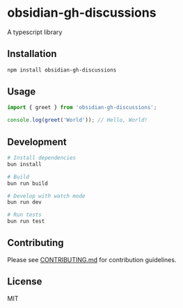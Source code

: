# obsidian-gh-discussions

A typescript library

## Installation

```bash
npm install obsidian-gh-discussions
```

## Usage

```typescript
import { greet } from 'obsidian-gh-discussions';

console.log(greet('World')); // Hello, World!
```

## Development

```bash
# Install dependencies
bun install

# Build
bun run build

# Develop with watch mode
bun run dev

# Run tests
bun run test
```

## Contributing

Please see [CONTRIBUTING.md](./CONTRIBUTING.md) for contribution guidelines.

## License

MIT

